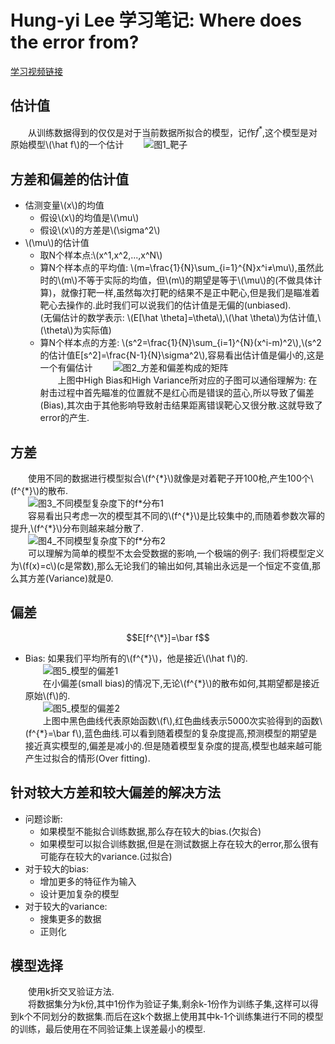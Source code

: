# Hung-yi Lee 学习笔记: Where does the error from?
[学习视频链接](https://www.bilibili.com/video/av48285039/?p=8) <br/>
## 估计值
&emsp;&emsp;从训练数据得到的仅仅是对于当前数据所拟合的模型，记作$f^*$,这个模型是对原始模型\\(\hat f\\)的一个估计
&emsp;&emsp;![图1_靶子](1.png)
## 方差和偏差的估计值
+ 估测变量\\(x\\)的均值
   + 假设\\(x\\)的均值是\\(\mu\\)
   + 假设\\(x\\)的方差是\\(\sigma^2\\)
+ \\(\mu\\)的估计值
   + 取N个样本点:\\(x^1,x^2,...,x^N\\)
   + 算N个样本点的平均值: \\(m=\frac{1}{N}\sum_{i=1}^{N}x^i≠\mu\\),虽然此时的\\(m\\)不等于实际的均值，但\\(m\\)的期望是等于\\(\mu\\)的(不做具体计算)，就像打靶一样,虽然每次打靶的结果不是正中靶心,但是我们是瞄准着靶心去操作的.此时我们可以说我们的估计值是无偏的(unbiased).<br/>(无偏估计的数学表示: \\(E[\hat \theta]=\theta\\),\\(\hat \theta\\)为估计值,\\(\theta\\)为实际值)
   + 算N个样本点的方差: \\(s^2=\frac{1}{N}\sum_{i=1}^{N}\(x^i-m\)^2\\),\\(s^2的估计值E[s^2]=\frac{N-1}{N}\sigma^2\\),容易看出估计值是偏小的,这是一个有偏估计
&emsp;&emsp;![图2_方差和偏差构成的矩阵](2.png)<br/>
&emsp;&emsp;上图中High Bias和High Variance所对应的子图可以通俗理解为: 在射击过程中首先瞄准的位置就不是红心而是错误的蓝心,所以导致了偏差(Bias),其次由于其他影响导致射击结果距离错误靶心又很分散.这就导致了error的产生.<br/>
## 方差
&emsp;&emsp;使用不同的数据进行模型拟合\\(f^{\*}\\)就像是对着靶子开100枪,产生100个\\(f^{\*}\\)的散布.<br/>
&emsp;&emsp;![图3_不同模型复杂度下的f*分布1](3.png)<br/>
&emsp;&emsp;容易看出只考虑一次的模型其不同的\\(f^{\*}\\)是比较集中的,而随着参数次幂的提升,\\(f^{\*}\\)分布则越来越分散了.<br/>
&emsp;&emsp;![图4_不同模型复杂度下的f*分布2](4.png)<br/>
&emsp;&emsp;可以理解为简单的模型不太会受数据的影响,一个极端的例子: 我们将模型定义为\\(f(x)=c\\)(c是常数),那么无论我们的输出如何,其输出永远是一个恒定不变值,那么其方差(Variance)就是0.
## 偏差
$$E[f^{\*}]=\bar f$$
+ Bias: 如果我们平均所有的\\(f^{\*}\\)，他是接近\\(\hat f\\)的.<br/>
&emsp;&emsp;![图5_模型的偏差1](5.png)<br/>
&emsp;&emsp;在小偏差(small bias)的情况下,无论\\(f^{\*}\\)的散布如何,其期望都是接近原始\\(f\\)的.<br/>
&emsp;&emsp;![图5_模型的偏差2](6.png)<br/>
&emsp;&emsp;上图中黑色曲线代表原始函数\\(f\\),红色曲线表示5000次实验得到的函数\\(f^{\*}=\bar f\\),蓝色曲线.可以看到随着模型的复杂度提高,预测模型的期望是接近真实模型的,偏差是减小的.但是随着模型复杂度的提高,模型也越来越可能产生过拟合的情形(Over fitting).
## 针对较大方差和较大偏差的解决方法
+ 问题诊断:
   + 如果模型不能拟合训练数据,那么存在较大的bias.(欠拟合)
   + 如果模型可以拟合训练数据,但是在测试数据上存在较大的error,那么很有可能存在较大的variance.(过拟合)
+ 对于较大的bias:
   + 增加更多的特征作为输入
   + 设计更加复杂的模型
+ 对于较大的variance:
   + 搜集更多的数据
   + 正则化
## 模型选择
&emsp;&emsp;使用k折交叉验证方法.<br/>
&emsp;&emsp;将数据集分为k份,其中1份作为验证子集,剩余k-1份作为训练子集,这样可以得到k个不同划分的数据集.而后在这k个数据上使用其中k-1个训练集进行不同的模型的训练，最后使用在不同验证集上误差最小的模型.